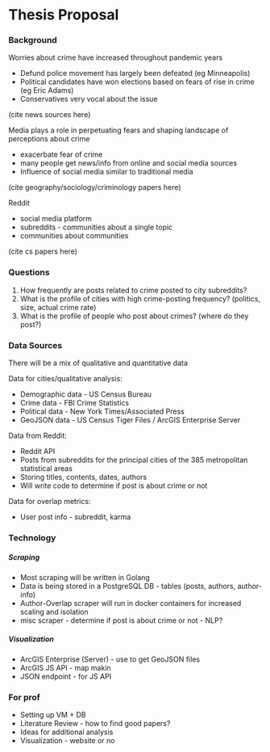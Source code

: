 # Thesis Proposal

### Background

Worries about crime have increased throughout pandemic years
- Defund police movement has largely been defeated (eg Minneapolis)
- Political candidates have won elections based on fears of rise in crime (eg Eric Adams)
- Conservatives very vocal about the issue

(cite news sources here)

Media plays a role in perpetuating fears and shaping landscape of perceptions about crime
- exacerbate fear of crime
- many people get news/info from online and social media sources
- Influence of social media similar to traditional media

(cite geography/sociology/criminology papers here)

Reddit
- social media platform
- subreddits - communities about a single topic
- communities about communities

(cite cs papers here)

### Questions

1. How frequently are posts related to crime posted to city subreddits?
2. What is the profile of cities with high crime-posting frequency? (politics, size, actual crime rate)
3. What is the profile of people who post about crimes? (where do they post?)

### Data Sources

There will be a mix of qualitative and quantitative data

Data for cities/qualitative analysis:
- Demographic data - US Census Bureau
- Crime data - FBI Crime Statistics
- Political data - New York Times/Associated Press
- GeoJSON data - US Census Tiger Files / ArcGIS Enterprise Server

Data from Reddit:
- Reddit API
- Posts from subreddits for the principal cities of the 385 metropolitan statistical areas
- Storing titles, contents, dates, authors
- Will write code to determine if post is about crime or not

Data for overlap metrics:
- User post info - subreddit, karma

### Technology

##### Scraping
- Most scraping will be written in Golang
- Data is being stored in a PostgreSQL DB - tables (posts, authors, author-info)
- Author-Overlap scraper will run in docker containers for increased scaling and isolation
- misc scraper - determine if post is about crime or not - NLP?

##### Visualization
- ArcGIS Enterprise (Server) - use to get GeoJSON files
- ArcGIS JS API - map makin
- JSON endpoint - for JS API

### For prof
- Setting up VM + DB
- Literature Review - how to find good papers?
- Ideas for additional analysis
- Visualization - website or no
